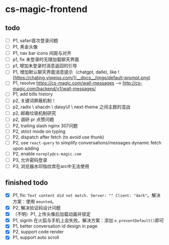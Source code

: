 # cs-magic-frontend

## todo

- [ ] P1, safari首次登录问题
- [ ] P1, 黑金头像
- [ ] P1, nav bar icons 间距与对齐
- [ ] p1, fix 未登录时无限加载聊天界面
- [ ] p1, 增加未登录时消息返回的引导
- [ ] P1, 增加默认聊天界面消息提示（chatgpt, dalle), like ![https://chating.yiweiss.com/](__docs__/imgs/default-prompt.png)
- [ ] P1, resolve https://cs-magic.com/wall-messages --> http://cs-magic.com/backend/v1/wall-messages/
- [ ] P1, add bills history
- [ ] p2, 关键词屏蔽机制！
- [ ] p2, radix \ shacdn \ daisyUI \ next-theme 之间主题的混战
- [ ] p2, 邮箱垃圾机制研究
- [ ] p2, 调研 pr 点赞问题
- [ ] P2, trailing slash nginx 307问题
- [ ] P2, strict mode on typing
- [ ] P2, dispatch after fetch (to avoid use thunk)
- [ ] P2, use `react-query` to simplify conversations/messages dynamic fetch upon adding
- [ ] P2, enable `noreply@cs-magic.com`
- [ ] P3, 允许密码登录
- [ ] P3, 浏览器水印指纹库在arc中无法使用

## finished todo

- [x] P1, fix: `Text content did not match. Server: "" Client: "dark"`。解决方案：使用 `mounted`。
- [x] P2, 解决验证码设计问题
- [x] （不明）P1, 上传头像后加载动画并锁定
- [x] P1, signIn 在火狐与手机上会失败。解决方案：添加 `e.preventDefault()`即可
- [x] P1, better conversation id design in page
- [x] P2, support code render
- [x] P1, support auto scroll
